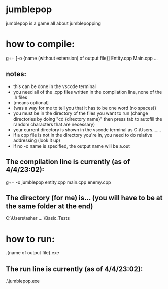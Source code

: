 # jumblepop
jumblepop is a game all about jumblepopping

# how to compile:
g++ [-o {name (without extension) of output file}] Entity.cpp Main.cpp ...
## notes:
- this can be done in the vscode terminal
- you need all of the .cpp files written in the compilation line, none of the .h files
- [means optional]
- {was a way for me to tell you that it has to be one word (no spaces)}
- you must be in the directory of the files you want to run (change directories by doing "cd {directory name}" then press tab to autofill the random characters that are necessary)
- your current directory is shown in the vscode terminal as C:\Users\.......
- if a cpp file is not in the directory you're in, you need to do relative addressing (look it up)
- if no -o name is specified, the output name will be a.out
## The compilation line is currently (as of 4/4/23:02):
g++ -o jumblepop entity.cpp main.cpp enemy.cpp
## The directory (for me) is... (you will have to be at the same folder at the end)
C:\Users\asher ... \Basic_Tests
# how to run:
.\{name of output file}.exe
## The run line is currently (as of 4/4/23:02):
.\jumblepop.exe

